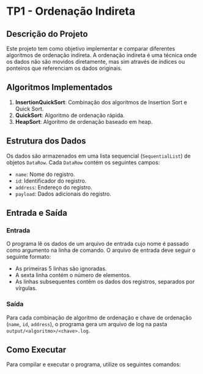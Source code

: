# TP1 - Ordenação Indireta

## Descrição do Projeto

Este projeto tem como objetivo implementar e comparar diferentes algoritmos de ordenação indireta. A ordenação indireta é uma técnica onde os dados não são movidos diretamente, mas sim através de índices ou ponteiros que referenciam os dados originais.

## Algoritmos Implementados

1. **InsertionQuickSort**: Combinação dos algoritmos de Insertion Sort e Quick Sort.
2. **QuickSort**: Algoritmo de ordenação rápida.
3. **HeapSort**: Algoritmo de ordenação baseado em heap.

## Estrutura dos Dados

Os dados são armazenados em uma lista sequencial (`SequentialList`) de objetos `DataRow`. Cada `DataRow` contém os seguintes campos:

- `name`: Nome do registro.
- `id`: Identificador do registro.
- `address`: Endereço do registro.
- `payload`: Dados adicionais do registro.

## Entrada e Saída

### Entrada

O programa lê os dados de um arquivo de entrada cujo nome é passado como argumento na linha de comando. O arquivo de entrada deve seguir o seguinte formato:

- As primeiras 5 linhas são ignoradas.
- A sexta linha contém o número de elementos.
- As linhas subsequentes contêm os dados dos registros, separados por vírgulas.

### Saída

Para cada combinação de algoritmo de ordenação e chave de ordenação (`name`, `id`, `address`), o programa gera um arquivo de log na pasta `output/<algoritmo>/<chave>.log`.

## Como Executar

Para compilar e executar o programa, utilize os seguintes comandos:
